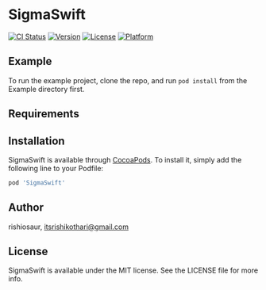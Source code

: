 # SigmaSwift

[![CI Status](https://img.shields.io/travis/rishiosaur/SigmaSwift.svg?style=flat)](https://travis-ci.org/rishiosaur/SigmaSwift)
[![Version](https://img.shields.io/cocoapods/v/SigmaSwift.svg?style=flat)](https://cocoapods.org/pods/SigmaSwift)
[![License](https://img.shields.io/cocoapods/l/SigmaSwift.svg?style=flat)](https://cocoapods.org/pods/SigmaSwift)
[![Platform](https://img.shields.io/cocoapods/p/SigmaSwift.svg?style=flat)](https://cocoapods.org/pods/SigmaSwift)

## Example

To run the example project, clone the repo, and run `pod install` from the Example directory first.

## Requirements

## Installation

SigmaSwift is available through [CocoaPods](https://cocoapods.org). To install
it, simply add the following line to your Podfile:

```ruby
pod 'SigmaSwift'
```

## Author

rishiosaur, itsrishikothari@gmail.com

## License

SigmaSwift is available under the MIT license. See the LICENSE file for more info.
